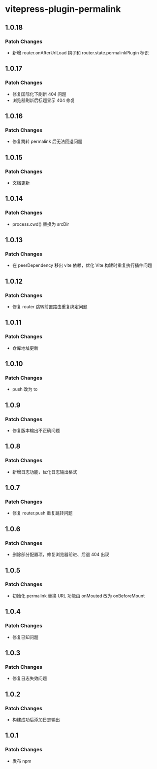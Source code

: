 # vitepress-plugin-permalink

## 1.0.18

### Patch Changes

- 新增 router.onAfterUrlLoad 钩子和 router.state.permalinkPlugin 标识

## 1.0.17

### Patch Changes

- 修复国际化下刷新 404 问题
- 浏览器刷新后标题显示 404 修复

## 1.0.16

### Patch Changes

- 修复跳转 permalink 后无法回退问题

## 1.0.15

### Patch Changes

- 文档更新

## 1.0.14

### Patch Changes

- process.cwd() 替换为 srcDir

## 1.0.13

### Patch Changes

- 在 peerDependency 移出 vite 依赖，优化 Vite 构建时重复执行插件问题

## 1.0.12

### Patch Changes

- 修复 router 跳转前置路由重复绑定问题

## 1.0.11

### Patch Changes

- 仓库地址更新

## 1.0.10

### Patch Changes

- push 改为 to

## 1.0.9

### Patch Changes

- 修复版本输出不正确问题

## 1.0.8

### Patch Changes

- 新增日志功能，优化日志输出格式

## 1.0.7

### Patch Changes

- 修复 router.push 重复跳转问题

## 1.0.6

### Patch Changes

- 删除部分配置项，修复浏览器前进、后退 404 出现

## 1.0.5

### Patch Changes

- 初始化 permalink 替换 URL 功能由 onMouted 改为 onBeforeMount

## 1.0.4

### Patch Changes

- 修复已知问题

## 1.0.3

### Patch Changes

- 修复日志失效问题

## 1.0.2

### Patch Changes

- 构建成功后添加日志输出

## 1.0.1

### Patch Changes

- 发布 npm
